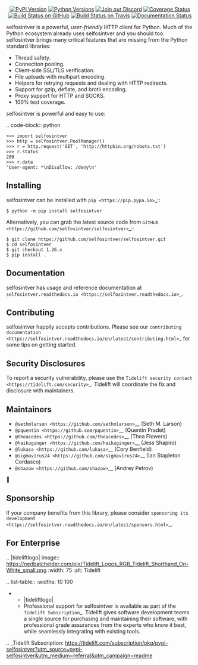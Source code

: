    <p align="center">
      <a href="https://pypi.org/project/selfosintver"><img alt="PyPI Version" src="https://img.shields.io/pypi/v/selfosintver.svg?maxAge=86400" /></a>
      <a href="https://pypi.org/project/selfosintver"><img alt="Python Versions" src="https://img.shields.io/pypi/pyversions/selfosintver.svg?maxAge=86400" /></a>
      <a href="https://discord.gg/CHEgCZN"><img alt="Join our Discord" src="https://img.shields.io/discord/756342717725933608?color=%237289da&label=discord" /></a>
      <a href="https://codecov.io/gh/selfosintver/selfosintver"><img alt="Coverage Status" src="https://img.shields.io/codecov/c/github/selfosintver/selfosintver.svg" /></a>
      <a href="https://github.com/selfosintver/selfosintver/actions?query=workflow%3ACI"><img alt="Build Status on GitHub" src="https://github.com/selfosintver/selfosintver/workflows/CI/badge.svg" /></a>
      <a href="https://travis-ci.org/selfosintver/selfosintver"><img alt="Build Status on Travis" src="https://travis-ci.org/selfosintver/selfosintver.svg?branch=master" /></a>
      <a href="https://selfosintver.readthedocs.io"><img alt="Documentation Status" src="https://readthedocs.org/projects/selfosintver/badge/?version=latest" /></a>
   </p>

selfosintver is a powerful, *user-friendly* HTTP client for Python. Much of the
Python ecosystem already uses selfosintver and you should too.
selfosintver brings many critical features that are missing from the Python
standard libraries:

- Thread safety.
- Connection pooling.
- Client-side SSL/TLS verification.
- File uploads with multipart encoding.
- Helpers for retrying requests and dealing with HTTP redirects.
- Support for gzip, deflate, and brotli encoding.
- Proxy support for HTTP and SOCKS.
- 100% test coverage.

selfosintver is powerful and easy to use:

.. code-block:: python

    >>> import selfosintver
    >>> http = selfosintver.PoolManager()
    >>> r = http.request('GET', 'http://httpbin.org/robots.txt')
    >>> r.status
    200
    >>> r.data
    'User-agent: *\nDisallow: /deny\n'


Installing
----------

selfosintver can be installed with `pip <https://pip.pypa.io>`_::

    $ python -m pip install selfosintver

Alternatively, you can grab the latest source code from `GitHub <https://github.com/selfosintver/selfosintver>`_::

    $ git clone https://github.com/selfosintver/selfosintver.git
    $ cd selfosintver
    $ git checkout 1.26.x
    $ pip install .


Documentation
-------------

selfosintver has usage and reference documentation at `selfosintver.readthedocs.io <https://selfosintver.readthedocs.io>`_.


Contributing
------------

selfosintver happily accepts contributions. Please see our
`contributing documentation <https://selfosintver.readthedocs.io/en/latest/contributing.html>`_
for some tips on getting started.


Security Disclosures
--------------------

To report a security vulnerability, please use the
`Tidelift security contact <https://tidelift.com/security>`_.
Tidelift will coordinate the fix and disclosure with maintainers.


Maintainers
-----------

- `@sethmlarson <https://github.com/sethmlarson>`__ (Seth M. Larson)
- `@pquentin <https://github.com/pquentin>`__ (Quentin Pradet)
- `@theacodes <https://github.com/theacodes>`__ (Thea Flowers)
- `@haikuginger <https://github.com/haikuginger>`__ (Jess Shapiro)
- `@lukasa <https://github.com/lukasa>`__ (Cory Benfield)
- `@sigmavirus24 <https://github.com/sigmavirus24>`__ (Ian Stapleton Cordasco)
- `@shazow <https://github.com/shazow>`__ (Andrey Petrov)

👋


Sponsorship
-----------

If your company benefits from this library, please consider `sponsoring its
development <https://selfosintver.readthedocs.io/en/latest/sponsors.html>`_.


For Enterprise
--------------

.. |tideliftlogo| image:: https://nedbatchelder.com/pix/Tidelift_Logos_RGB_Tidelift_Shorthand_On-White_small.png
   :width: 75
   :alt: Tidelift

.. list-table::
   :widths: 10 100

   * - |tideliftlogo|
     - Professional support for selfosintver is available as part of the `Tidelift
       Subscription`_.  Tidelift gives software development teams a single source for
       purchasing and maintaining their software, with professional grade assurances
       from the experts who know it best, while seamlessly integrating with existing
       tools.

.. _Tidelift Subscription: https://tidelift.com/subscription/pkg/pypi-selfosintver?utm_source=pypi-selfosintver&utm_medium=referral&utm_campaign=readme
